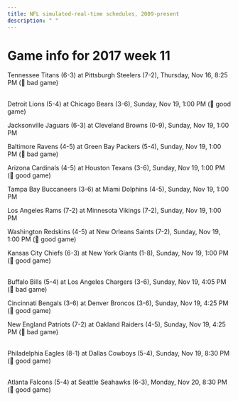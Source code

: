 ```yaml
---
title: NFL simulated-real-time schedules, 2009-present
description: " "
---
```


# Game info for 2017 week 11

Tennessee Titans (6-3) at Pittsburgh Steelers (7-2), Thursday, Nov 16, 8:25 PM (:red_circle: bad game)

<br/>Detroit Lions (5-4) at Chicago Bears (3-6), Sunday, Nov 19, 1:00 PM (:football: good game)

Jacksonville Jaguars (6-3) at Cleveland Browns (0-9), Sunday, Nov 19, 1:00 PM

Baltimore Ravens (4-5) at Green Bay Packers (5-4), Sunday, Nov 19, 1:00 PM (:red_circle: bad game)

Arizona Cardinals (4-5) at Houston Texans (3-6), Sunday, Nov 19, 1:00 PM (:football: good game)

Tampa Bay Buccaneers (3-6) at Miami Dolphins (4-5), Sunday, Nov 19, 1:00 PM

Los Angeles Rams (7-2) at Minnesota Vikings (7-2), Sunday, Nov 19, 1:00 PM

Washington Redskins (4-5) at New Orleans Saints (7-2), Sunday, Nov 19, 1:00 PM (:football: good game)

Kansas City Chiefs (6-3) at New York Giants (1-8), Sunday, Nov 19, 1:00 PM (:football: good game)

<br/>Buffalo Bills (5-4) at Los Angeles Chargers (3-6), Sunday, Nov 19, 4:05 PM (:red_circle: bad game)

Cincinnati Bengals (3-6) at Denver Broncos (3-6), Sunday, Nov 19, 4:25 PM (:football: good game)

New England Patriots (7-2) at Oakland Raiders (4-5), Sunday, Nov 19, 4:25 PM (:red_circle: bad game)

<br/>Philadelphia Eagles (8-1) at Dallas Cowboys (5-4), Sunday, Nov 19, 8:30 PM (:football: good game)

<br/>Atlanta Falcons (5-4) at Seattle Seahawks (6-3), Monday, Nov 20, 8:30 PM (:football: good game)

